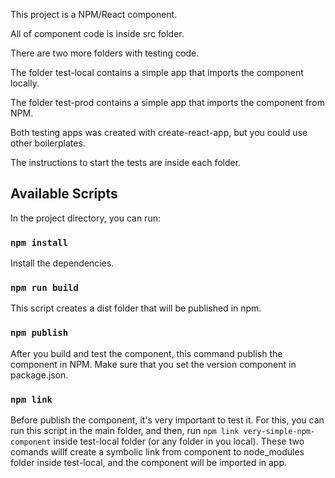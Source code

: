This project is a NPM/React component.

All of component code is inside src folder.

There are two more folders with testing code.

The folder test-local contains a simple app that imports the component locally.

The folder test-prod contains a simple app that imports the component from NPM.

Both testing apps was created with create-react-app, but you could use other boilerplates.

The instructions to start the tests are inside each folder.

## Available Scripts

In the project directory, you can run:

### `npm install`
Install the dependencies.

### `npm run build`

This script creates a dist folder that will be published in npm.

### `npm publish` 

After you build and test the component, this command publish the component in NPM. Make sure that you set the version component in package.json.

### `npm link`

Before publish the component, it's very important to test it. For this, you can run this script in the main folder, and then, run `npm link very-simple-npm-component` inside test-local folder (or any folder in you local). These two comands willf create a symbolic link from component to node_modules folder inside test-local, and the component will be imported in app.
